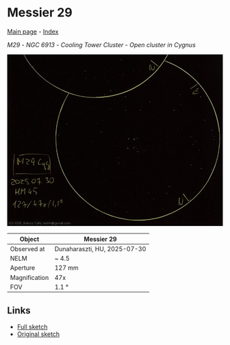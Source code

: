# Messier 29

[Main page](../index.md) - [Index](../pages/obj_index.md)

_M29_ - _NGC 6913_ - _Cooling Tower Cluster_ - _Open cluster in Cygnus_  

![Messier 29](../img/m29-20250731.jpg)

Object | Messier 29
-|-
Observed at | Dunaharaszti, HU, 2025-07-30
NELM | ~ 4.5
Aperture | 127 mm
Magnification | 47x
FOV | 1.1 °


## Links

- [Full sketch](../img/m39-m29-20250731.jpg)
- [Original sketch](../scan/20250731.jpg)
